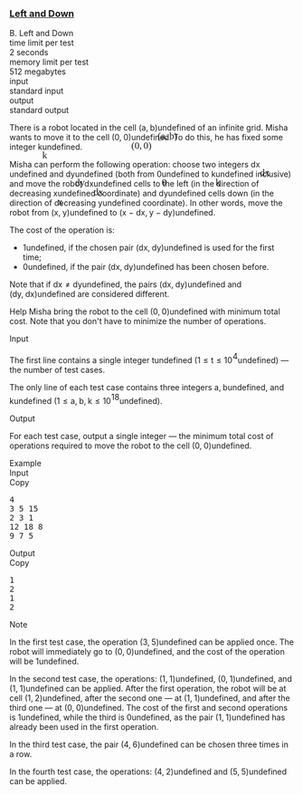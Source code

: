 <h3><a href="https://codeforces.com/contest/2125/problem/B" target="_blank" rel="noopener noreferrer">Left and Down</a></h3>
<div class="header"><div class="title">B. Left and Down</div><div class="time-limit"><div class="property-title">time limit per test</div>2 seconds</div><div class="memory-limit"><div class="property-title">memory limit per test</div>512 megabytes</div><div class="input-file input-standard"><div class="property-title">input</div>standard input</div><div class="output-file output-standard"><div class="property-title">output</div>standard output</div></div><div><p>There is a robot located in the cell <span class="MathJax_Preview" style="color: inherit;"><span class="MJXp-math" id="MJXp-Span-1"><span class="MJXp-mo" id="MJXp-Span-2" style="margin-left: 0em; margin-right: 0em;">(</span><span class="MJXp-mi MJXp-italic" id="MJXp-Span-3">a</span><span class="MJXp-mo" id="MJXp-Span-4" style="margin-left: 0em; margin-right: 0.222em;">,</span><span class="MJXp-mi MJXp-italic" id="MJXp-Span-5">b</span><span class="MJXp-mo" id="MJXp-Span-6" style="margin-left: 0em; margin-right: 0em;">)</span></span></span><span class="MathJax MathJax_Processed" id="MathJax-Element-1-Frame" tabindex="0" style=""><nobr><span class="math" id="MathJax-Span-1"><span style="display: inline-block; position: relative; width: 0em; height: 0px; font-size: 122%;"><span style="position: absolute;"><span class="mrow" id="MathJax-Span-2"><span class="mo" id="MathJax-Span-3" style="font-family: MathJax_Main;">(</span><span class="mi" id="MathJax-Span-4" style="font-family: MathJax_Math-italic;">a</span><span class="mo" id="MathJax-Span-5" style="font-family: MathJax_Main;">,</span><span class="mi" id="MathJax-Span-6" style="font-family: MathJax_Math-italic; padding-left: 0.179em;">b</span><span class="mo" id="MathJax-Span-7" style="font-family: MathJax_Main;">)</span></span></span></span></span></nobr></span>undefined of an infinite grid. Misha wants to move it to the cell <span class="MathJax_Preview" style="color: inherit;"><span class="MJXp-math" id="MJXp-Span-7"><span class="MJXp-mo" id="MJXp-Span-8" style="margin-left: 0em; margin-right: 0em;">(</span><span class="MJXp-mn" id="MJXp-Span-9">0</span><span class="MJXp-mo" id="MJXp-Span-10" style="margin-left: 0em; margin-right: 0.222em;">,</span><span class="MJXp-mn" id="MJXp-Span-11">0</span><span class="MJXp-mo" id="MJXp-Span-12" style="margin-left: 0em; margin-right: 0em;">)</span></span></span><span class="MathJax MathJax_Processed" id="MathJax-Element-2-Frame" tabindex="0" style=""><nobr><span class="math" id="MathJax-Span-8"><span style="display: inline-block; position: relative; width: 0em; height: 0px; font-size: 122%;"><span style="position: absolute;"><span class="mrow" id="MathJax-Span-9"><span class="mo" id="MathJax-Span-10" style="font-family: MathJax_Main;">(</span><span class="mn" id="MathJax-Span-11" style="font-family: MathJax_Main;">0</span><span class="mo" id="MathJax-Span-12" style="font-family: MathJax_Main;">,</span><span class="mn" id="MathJax-Span-13" style="font-family: MathJax_Main; padding-left: 0.179em;">0</span><span class="mo" id="MathJax-Span-14" style="font-family: MathJax_Main;">)</span></span></span></span></span></nobr></span>undefined. To do this, he has fixed some integer <span class="MathJax_Preview" style="color: inherit;"><span class="MJXp-math" id="MJXp-Span-13"><span class="MJXp-mi MJXp-italic" id="MJXp-Span-14">k</span></span></span><span class="MathJax MathJax_Processed" id="MathJax-Element-3-Frame" tabindex="0" style=""><nobr><span class="math" id="MathJax-Span-15"><span style="display: inline-block; position: relative; width: 0em; height: 0px; font-size: 122%;"><span style="position: absolute;"><span class="mrow" id="MathJax-Span-16"><span class="mi" id="MathJax-Span-17" style="font-family: MathJax_Math-italic;">k</span></span></span></span></span></nobr></span>undefined.</p><p>Misha can perform the following operation: choose two integers <span class="MathJax_Preview" style="color: inherit;"><span class="MJXp-math" id="MJXp-Span-15"><span class="MJXp-mi MJXp-italic" id="MJXp-Span-16">d</span><span class="MJXp-mi MJXp-italic" id="MJXp-Span-17">x</span></span></span><span class="MathJax MathJax_Processed" id="MathJax-Element-4-Frame" tabindex="0" style=""><nobr><span class="math" id="MathJax-Span-18"><span style="display: inline-block; position: relative; width: 0em; height: 0px; font-size: 122%;"><span style="position: absolute;"><span class="mrow" id="MathJax-Span-19"><span class="mi" id="MathJax-Span-20" style="font-family: MathJax_Math-italic;">d<span style="display: inline-block; overflow: hidden; height: 1px; width: 0.003em;"></span></span><span class="mi" id="MathJax-Span-21" style="font-family: MathJax_Math-italic;">x</span></span></span></span></span></nobr></span>undefined and <span class="MathJax_Preview" style="color: inherit;"><span class="MJXp-math" id="MJXp-Span-18"><span class="MJXp-mi MJXp-italic" id="MJXp-Span-19">d</span><span class="MJXp-mi MJXp-italic" id="MJXp-Span-20">y</span></span></span><span class="MathJax MathJax_Processed" id="MathJax-Element-5-Frame" tabindex="0" style=""><nobr><span class="math" id="MathJax-Span-22"><span style="display: inline-block; position: relative; width: 0em; height: 0px; font-size: 122%;"><span style="position: absolute;"><span class="mrow" id="MathJax-Span-23"><span class="mi" id="MathJax-Span-24" style="font-family: MathJax_Math-italic;">d<span style="display: inline-block; overflow: hidden; height: 1px; width: 0.003em;"></span></span><span class="mi" id="MathJax-Span-25" style="font-family: MathJax_Math-italic;">y<span style="display: inline-block; overflow: hidden; height: 1px; width: 0.003em;"></span></span></span></span></span></span></nobr></span>undefined (both from <span class="MathJax_Preview" style="color: inherit;"><span class="MJXp-math" id="MJXp-Span-21"><span class="MJXp-mn" id="MJXp-Span-22">0</span></span></span><span class="MathJax MathJax_Processed" id="MathJax-Element-6-Frame" tabindex="0" style=""><nobr><span class="math" id="MathJax-Span-26"><span style="display: inline-block; position: relative; width: 0em; height: 0px; font-size: 122%;"><span style="position: absolute;"><span class="mrow" id="MathJax-Span-27"><span class="mn" id="MathJax-Span-28" style="font-family: MathJax_Main;">0</span></span></span></span></span></nobr></span>undefined to <span class="MathJax_Preview" style="color: inherit;"><span class="MJXp-math" id="MJXp-Span-23"><span class="MJXp-mi MJXp-italic" id="MJXp-Span-24">k</span></span></span><span class="MathJax MathJax_Processed" id="MathJax-Element-7-Frame" tabindex="0" style=""><nobr><span class="math" id="MathJax-Span-29"><span style="display: inline-block; position: relative; width: 0em; height: 0px; font-size: 122%;"><span style="position: absolute;"><span class="mrow" id="MathJax-Span-30"><span class="mi" id="MathJax-Span-31" style="font-family: MathJax_Math-italic;">k</span></span></span></span></span></nobr></span>undefined inclusive) and move the robot <span class="MathJax_Preview" style="color: inherit;"><span class="MJXp-math" id="MJXp-Span-25"><span class="MJXp-mi MJXp-italic" id="MJXp-Span-26">d</span><span class="MJXp-mi MJXp-italic" id="MJXp-Span-27">x</span></span></span><span class="MathJax MathJax_Processed" id="MathJax-Element-8-Frame" tabindex="0" style=""><nobr><span class="math" id="MathJax-Span-32"><span style="display: inline-block; position: relative; width: 0em; height: 0px; font-size: 122%;"><span style="position: absolute;"><span class="mrow" id="MathJax-Span-33"><span class="mi" id="MathJax-Span-34" style="font-family: MathJax_Math-italic;">d<span style="display: inline-block; overflow: hidden; height: 1px; width: 0.003em;"></span></span><span class="mi" id="MathJax-Span-35" style="font-family: MathJax_Math-italic;">x</span></span></span></span></span></nobr></span>undefined cells to the left (in the direction of decreasing <span class="MathJax_Preview" style="color: inherit;"><span class="MJXp-math" id="MJXp-Span-28"><span class="MJXp-mi MJXp-italic" id="MJXp-Span-29">x</span></span></span><span class="MathJax MathJax_Processed" id="MathJax-Element-9-Frame" tabindex="0" style=""><nobr><span class="math" id="MathJax-Span-36"><span style="display: inline-block; position: relative; width: 0em; height: 0px; font-size: 122%;"><span style="position: absolute;"><span class="mrow" id="MathJax-Span-37"><span class="mi" id="MathJax-Span-38" style="font-family: MathJax_Math-italic;">x</span></span></span></span></span></nobr></span>undefined coordinate) and <span class="MathJax_Preview" style="color: inherit;"><span class="MJXp-math" id="MJXp-Span-30"><span class="MJXp-mi MJXp-italic" id="MJXp-Span-31">d</span><span class="MJXp-mi MJXp-italic" id="MJXp-Span-32">y</span></span></span><span class="MathJax MathJax_Processing" id="MathJax-Element-10-Frame" tabindex="0"></span>undefined cells down (in the direction of decreasing <span class="MathJax_Preview" style="color: inherit;"><span class="MJXp-math" id="MJXp-Span-33"><span class="MJXp-mi MJXp-italic" id="MJXp-Span-34">y</span></span></span><span class="MathJax MathJax_Processing" id="MathJax-Element-11-Frame" tabindex="0"></span>undefined coordinate). In other words, move the robot from <span class="MathJax_Preview" style="color: inherit;"><span class="MJXp-math" id="MJXp-Span-35"><span class="MJXp-mo" id="MJXp-Span-36" style="margin-left: 0em; margin-right: 0em;">(</span><span class="MJXp-mi MJXp-italic" id="MJXp-Span-37">x</span><span class="MJXp-mo" id="MJXp-Span-38" style="margin-left: 0em; margin-right: 0.222em;">,</span><span class="MJXp-mi MJXp-italic" id="MJXp-Span-39">y</span><span class="MJXp-mo" id="MJXp-Span-40" style="margin-left: 0em; margin-right: 0em;">)</span></span></span><span class="MathJax MathJax_Processing" id="MathJax-Element-12-Frame" tabindex="0"></span>undefined to <span class="MathJax_Preview" style="color: inherit;"><span class="MJXp-math" id="MJXp-Span-41"><span class="MJXp-mo" id="MJXp-Span-42" style="margin-left: 0em; margin-right: 0em;">(</span><span class="MJXp-mi MJXp-italic" id="MJXp-Span-43">x</span><span class="MJXp-mo" id="MJXp-Span-44" style="margin-left: 0.267em; margin-right: 0.267em;">−</span><span class="MJXp-mi MJXp-italic" id="MJXp-Span-45">d</span><span class="MJXp-mi MJXp-italic" id="MJXp-Span-46">x</span><span class="MJXp-mo" id="MJXp-Span-47" style="margin-left: 0em; margin-right: 0.222em;">,</span><span class="MJXp-mi MJXp-italic" id="MJXp-Span-48">y</span><span class="MJXp-mo" id="MJXp-Span-49" style="margin-left: 0.267em; margin-right: 0.267em;">−</span><span class="MJXp-mi MJXp-italic" id="MJXp-Span-50">d</span><span class="MJXp-mi MJXp-italic" id="MJXp-Span-51">y</span><span class="MJXp-mo" id="MJXp-Span-52" style="margin-left: 0em; margin-right: 0em;">)</span></span></span><span class="MathJax MathJax_Processing" id="MathJax-Element-13-Frame" tabindex="0"></span>undefined.</p><p>The cost of the operation is: </p><ul> <li> <span class="MathJax_Preview" style="color: inherit;"><span class="MJXp-math" id="MJXp-Span-53"><span class="MJXp-mn" id="MJXp-Span-54">1</span></span></span><span class="MathJax MathJax_Processing" id="MathJax-Element-14-Frame" tabindex="0"></span>undefined, if the chosen pair <span class="MathJax_Preview" style="color: inherit;"><span class="MJXp-math" id="MJXp-Span-55"><span class="MJXp-mo" id="MJXp-Span-56" style="margin-left: 0em; margin-right: 0em;">(</span><span class="MJXp-mi MJXp-italic" id="MJXp-Span-57">d</span><span class="MJXp-mi MJXp-italic" id="MJXp-Span-58">x</span><span class="MJXp-mo" id="MJXp-Span-59" style="margin-left: 0em; margin-right: 0.222em;">,</span><span class="MJXp-mi MJXp-italic" id="MJXp-Span-60">d</span><span class="MJXp-mi MJXp-italic" id="MJXp-Span-61">y</span><span class="MJXp-mo" id="MJXp-Span-62" style="margin-left: 0em; margin-right: 0em;">)</span></span></span><span class="MathJax MathJax_Processing" id="MathJax-Element-15-Frame" tabindex="0"></span>undefined is used for the first time; </li><li> <span class="MathJax_Preview" style="color: inherit;"><span class="MJXp-math" id="MJXp-Span-63"><span class="MJXp-mn" id="MJXp-Span-64">0</span></span></span><span class="MathJax MathJax_Processing" id="MathJax-Element-16-Frame" tabindex="0"></span>undefined, if the pair <span class="MathJax_Preview" style="color: inherit;"><span class="MJXp-math" id="MJXp-Span-65"><span class="MJXp-mo" id="MJXp-Span-66" style="margin-left: 0em; margin-right: 0em;">(</span><span class="MJXp-mi MJXp-italic" id="MJXp-Span-67">d</span><span class="MJXp-mi MJXp-italic" id="MJXp-Span-68">x</span><span class="MJXp-mo" id="MJXp-Span-69" style="margin-left: 0em; margin-right: 0.222em;">,</span><span class="MJXp-mi MJXp-italic" id="MJXp-Span-70">d</span><span class="MJXp-mi MJXp-italic" id="MJXp-Span-71">y</span><span class="MJXp-mo" id="MJXp-Span-72" style="margin-left: 0em; margin-right: 0em;">)</span></span></span><span class="MathJax MathJax_Processing" id="MathJax-Element-17-Frame" tabindex="0"></span>undefined has been chosen before. </li></ul><p>Note that if <span class="MathJax_Preview" style="color: inherit;"><span class="MJXp-math" id="MJXp-Span-73"><span class="MJXp-mi MJXp-italic" id="MJXp-Span-74">d</span><span class="MJXp-mi MJXp-italic" id="MJXp-Span-75">x</span><span class="MJXp-mo" id="MJXp-Span-76" style="margin-left: 0.333em; margin-right: 0.333em;">≠</span><span class="MJXp-mi MJXp-italic" id="MJXp-Span-77">d</span><span class="MJXp-mi MJXp-italic" id="MJXp-Span-78">y</span></span></span><span class="MathJax MathJax_Processing" id="MathJax-Element-18-Frame" tabindex="0"></span>undefined, the pairs <span class="MathJax_Preview" style="color: inherit;"><span class="MJXp-math" id="MJXp-Span-79"><span class="MJXp-mo" id="MJXp-Span-80" style="margin-left: 0em; margin-right: 0em;">(</span><span class="MJXp-mi MJXp-italic" id="MJXp-Span-81">d</span><span class="MJXp-mi MJXp-italic" id="MJXp-Span-82">x</span><span class="MJXp-mo" id="MJXp-Span-83" style="margin-left: 0em; margin-right: 0.222em;">,</span><span class="MJXp-mi MJXp-italic" id="MJXp-Span-84">d</span><span class="MJXp-mi MJXp-italic" id="MJXp-Span-85">y</span><span class="MJXp-mo" id="MJXp-Span-86" style="margin-left: 0em; margin-right: 0em;">)</span></span></span><span class="MathJax MathJax_Processing" id="MathJax-Element-19-Frame" tabindex="0"></span>undefined and <span class="MathJax_Preview" style="color: inherit;"><span class="MJXp-math" id="MJXp-Span-87"><span class="MJXp-mo" id="MJXp-Span-88" style="margin-left: 0em; margin-right: 0em;">(</span><span class="MJXp-mi MJXp-italic" id="MJXp-Span-89">d</span><span class="MJXp-mi MJXp-italic" id="MJXp-Span-90">y</span><span class="MJXp-mo" id="MJXp-Span-91" style="margin-left: 0em; margin-right: 0.222em;">,</span><span class="MJXp-mi MJXp-italic" id="MJXp-Span-92">d</span><span class="MJXp-mi MJXp-italic" id="MJXp-Span-93">x</span><span class="MJXp-mo" id="MJXp-Span-94" style="margin-left: 0em; margin-right: 0em;">)</span></span></span><span class="MathJax MathJax_Processing" id="MathJax-Element-20-Frame" tabindex="0"></span>undefined are considered different.</p><p>Help Misha bring the robot to the cell <span class="MathJax_Preview" style="color: inherit;"><span class="MJXp-math" id="MJXp-Span-95"><span class="MJXp-mo" id="MJXp-Span-96" style="margin-left: 0em; margin-right: 0em;">(</span><span class="MJXp-mn" id="MJXp-Span-97">0</span><span class="MJXp-mo" id="MJXp-Span-98" style="margin-left: 0em; margin-right: 0.222em;">,</span><span class="MJXp-mn" id="MJXp-Span-99">0</span><span class="MJXp-mo" id="MJXp-Span-100" style="margin-left: 0em; margin-right: 0em;">)</span></span></span><span class="MathJax MathJax_Processing" id="MathJax-Element-21-Frame" tabindex="0"></span>undefined with minimum total cost. Note that you don't have to minimize the number of operations.</p></div><div class="input-specification"><div class="section-title">Input</div><p>The first line contains a single integer <span class="MathJax_Preview" style="color: inherit;"><span class="MJXp-math" id="MJXp-Span-101"><span class="MJXp-mi MJXp-italic" id="MJXp-Span-102">t</span></span></span><span class="MathJax MathJax_Processing" id="MathJax-Element-22-Frame" tabindex="0"></span>undefined (<span class="MathJax_Preview" style="color: inherit;"><span class="MJXp-math" id="MJXp-Span-103"><span class="MJXp-mn" id="MJXp-Span-104">1</span><span class="MJXp-mo" id="MJXp-Span-105" style="margin-left: 0.333em; margin-right: 0.333em;">≤</span><span class="MJXp-mi MJXp-italic" id="MJXp-Span-106">t</span><span class="MJXp-mo" id="MJXp-Span-107" style="margin-left: 0.333em; margin-right: 0.333em;">≤</span><span class="MJXp-msubsup" id="MJXp-Span-108"><span class="MJXp-mn" id="MJXp-Span-109" style="margin-right: 0.05em;">10</span><span class="MJXp-mn MJXp-script" id="MJXp-Span-110" style="vertical-align: 0.5em;">4</span></span></span></span><span class="MathJax MathJax_Processing" id="MathJax-Element-23-Frame" tabindex="0"></span>undefined)&nbsp;— the number of test cases.</p><p>The only line of each test case contains three integers <span class="MathJax_Preview" style="color: inherit;"><span class="MJXp-math" id="MJXp-Span-111"><span class="MJXp-mi MJXp-italic" id="MJXp-Span-112">a</span><span class="MJXp-mo" id="MJXp-Span-113" style="margin-left: 0em; margin-right: 0.222em;">,</span><span class="MJXp-mi MJXp-italic" id="MJXp-Span-114">b</span></span></span><span class="MathJax MathJax_Processing" id="MathJax-Element-24-Frame" tabindex="0"></span>undefined, and <span class="MathJax_Preview" style="color: inherit;"><span class="MJXp-math" id="MJXp-Span-115"><span class="MJXp-mi MJXp-italic" id="MJXp-Span-116">k</span></span></span><span class="MathJax MathJax_Processing" id="MathJax-Element-25-Frame" tabindex="0"></span>undefined (<span class="MathJax_Preview" style="color: inherit;"><span class="MJXp-math" id="MJXp-Span-117"><span class="MJXp-mn" id="MJXp-Span-118">1</span><span class="MJXp-mo" id="MJXp-Span-119" style="margin-left: 0.333em; margin-right: 0.333em;">≤</span><span class="MJXp-mi MJXp-italic" id="MJXp-Span-120">a</span><span class="MJXp-mo" id="MJXp-Span-121" style="margin-left: 0em; margin-right: 0.222em;">,</span><span class="MJXp-mi MJXp-italic" id="MJXp-Span-122">b</span><span class="MJXp-mo" id="MJXp-Span-123" style="margin-left: 0em; margin-right: 0.222em;">,</span><span class="MJXp-mi MJXp-italic" id="MJXp-Span-124">k</span><span class="MJXp-mo" id="MJXp-Span-125" style="margin-left: 0.333em; margin-right: 0.333em;">≤</span><span class="MJXp-msubsup" id="MJXp-Span-126"><span class="MJXp-mn" id="MJXp-Span-127" style="margin-right: 0.05em;">10</span><span class="MJXp-mrow MJXp-script" id="MJXp-Span-128" style="vertical-align: 0.5em;"><span class="MJXp-mn" id="MJXp-Span-129">18</span></span></span></span></span><span class="MathJax MathJax_Processing" id="MathJax-Element-26-Frame" tabindex="0"></span>undefined).</p></div><div class="output-specification"><div class="section-title">Output</div><p>For each test case, output a single integer&nbsp;— the minimum total cost of operations required to move the robot to the cell <span class="MathJax_Preview" style="color: inherit;"><span class="MJXp-math" id="MJXp-Span-130"><span class="MJXp-mo" id="MJXp-Span-131" style="margin-left: 0em; margin-right: 0em;">(</span><span class="MJXp-mn" id="MJXp-Span-132">0</span><span class="MJXp-mo" id="MJXp-Span-133" style="margin-left: 0em; margin-right: 0.222em;">,</span><span class="MJXp-mn" id="MJXp-Span-134">0</span><span class="MJXp-mo" id="MJXp-Span-135" style="margin-left: 0em; margin-right: 0em;">)</span></span></span><span class="MathJax MathJax_Processing" id="MathJax-Element-27-Frame" tabindex="0"></span>undefined.</p></div><div class="sample-tests"><div class="section-title">Example</div><div class="sample-test"><div class="input"><div class="title">Input<div title="Copy" data-clipboard-target="#id0019278802745187262" id="id007747124101852377" class="input-output-copier">Copy</div></div><pre id="id0019278802745187262"><div class="test-example-line test-example-line-even test-example-line-0">4</div><div class="test-example-line test-example-line-odd test-example-line-1">3 5 15</div><div class="test-example-line test-example-line-even test-example-line-2">2 3 1</div><div class="test-example-line test-example-line-odd test-example-line-3">12 18 8</div><div class="test-example-line test-example-line-even test-example-line-4">9 7 5</div></pre></div><div class="output"><div class="title">Output<div title="Copy" data-clipboard-target="#id008013199838646217" id="id0038821022588212173" class="input-output-copier">Copy</div></div><pre id="id008013199838646217">1
2
1
2
</pre></div></div></div><div class="note"><div class="section-title">Note</div><p>In the first test case, the operation <span class="MathJax_Preview" style="color: inherit;"><span class="MJXp-math" id="MJXp-Span-136"><span class="MJXp-mo" id="MJXp-Span-137" style="margin-left: 0em; margin-right: 0em;">(</span><span class="MJXp-mn" id="MJXp-Span-138">3</span><span class="MJXp-mo" id="MJXp-Span-139" style="margin-left: 0em; margin-right: 0.222em;">,</span><span class="MJXp-mn" id="MJXp-Span-140">5</span><span class="MJXp-mo" id="MJXp-Span-141" style="margin-left: 0em; margin-right: 0em;">)</span></span></span><span class="MathJax MathJax_Processing" id="MathJax-Element-28-Frame" tabindex="0"></span>undefined can be applied once. The robot will immediately go to <span class="MathJax_Preview" style="color: inherit;"><span class="MJXp-math" id="MJXp-Span-142"><span class="MJXp-mo" id="MJXp-Span-143" style="margin-left: 0em; margin-right: 0em;">(</span><span class="MJXp-mn" id="MJXp-Span-144">0</span><span class="MJXp-mo" id="MJXp-Span-145" style="margin-left: 0em; margin-right: 0.222em;">,</span><span class="MJXp-mn" id="MJXp-Span-146">0</span><span class="MJXp-mo" id="MJXp-Span-147" style="margin-left: 0em; margin-right: 0em;">)</span></span></span><span class="MathJax MathJax_Processing" id="MathJax-Element-29-Frame" tabindex="0"></span>undefined, and the cost of the operation will be <span class="MathJax_Preview" style="color: inherit;"><span class="MJXp-math" id="MJXp-Span-148"><span class="MJXp-mn" id="MJXp-Span-149">1</span></span></span><span class="MathJax MathJax_Processing" id="MathJax-Element-30-Frame" tabindex="0"></span>undefined.</p><p>In the second test case, the operations: <span class="MathJax_Preview" style="color: inherit;"><span class="MJXp-math" id="MJXp-Span-150"><span class="MJXp-mo" id="MJXp-Span-151" style="margin-left: 0em; margin-right: 0em;">(</span><span class="MJXp-mn" id="MJXp-Span-152">1</span><span class="MJXp-mo" id="MJXp-Span-153" style="margin-left: 0em; margin-right: 0.222em;">,</span><span class="MJXp-mn" id="MJXp-Span-154">1</span><span class="MJXp-mo" id="MJXp-Span-155" style="margin-left: 0em; margin-right: 0em;">)</span></span></span><span class="MathJax MathJax_Processing" id="MathJax-Element-31-Frame" tabindex="0"></span>undefined, <span class="MathJax_Preview" style="color: inherit;"><span class="MJXp-math" id="MJXp-Span-156"><span class="MJXp-mo" id="MJXp-Span-157" style="margin-left: 0em; margin-right: 0em;">(</span><span class="MJXp-mn" id="MJXp-Span-158">0</span><span class="MJXp-mo" id="MJXp-Span-159" style="margin-left: 0em; margin-right: 0.222em;">,</span><span class="MJXp-mn" id="MJXp-Span-160">1</span><span class="MJXp-mo" id="MJXp-Span-161" style="margin-left: 0em; margin-right: 0em;">)</span></span></span><span class="MathJax MathJax_Processing" id="MathJax-Element-32-Frame" tabindex="0"></span>undefined, and <span class="MathJax_Preview" style="color: inherit;"><span class="MJXp-math" id="MJXp-Span-162"><span class="MJXp-mo" id="MJXp-Span-163" style="margin-left: 0em; margin-right: 0em;">(</span><span class="MJXp-mn" id="MJXp-Span-164">1</span><span class="MJXp-mo" id="MJXp-Span-165" style="margin-left: 0em; margin-right: 0.222em;">,</span><span class="MJXp-mn" id="MJXp-Span-166">1</span><span class="MJXp-mo" id="MJXp-Span-167" style="margin-left: 0em; margin-right: 0em;">)</span></span></span><span class="MathJax MathJax_Processing" id="MathJax-Element-33-Frame" tabindex="0"></span>undefined can be applied. After the first operation, the robot will be at cell <span class="MathJax_Preview" style="color: inherit;"><span class="MJXp-math" id="MJXp-Span-168"><span class="MJXp-mo" id="MJXp-Span-169" style="margin-left: 0em; margin-right: 0em;">(</span><span class="MJXp-mn" id="MJXp-Span-170">1</span><span class="MJXp-mo" id="MJXp-Span-171" style="margin-left: 0em; margin-right: 0.222em;">,</span><span class="MJXp-mn" id="MJXp-Span-172">2</span><span class="MJXp-mo" id="MJXp-Span-173" style="margin-left: 0em; margin-right: 0em;">)</span></span></span><span class="MathJax MathJax_Processing" id="MathJax-Element-34-Frame" tabindex="0"></span>undefined, after the second one&nbsp;— at <span class="MathJax_Preview" style="color: inherit;"><span class="MJXp-math" id="MJXp-Span-174"><span class="MJXp-mo" id="MJXp-Span-175" style="margin-left: 0em; margin-right: 0em;">(</span><span class="MJXp-mn" id="MJXp-Span-176">1</span><span class="MJXp-mo" id="MJXp-Span-177" style="margin-left: 0em; margin-right: 0.222em;">,</span><span class="MJXp-mn" id="MJXp-Span-178">1</span><span class="MJXp-mo" id="MJXp-Span-179" style="margin-left: 0em; margin-right: 0em;">)</span></span></span><span class="MathJax MathJax_Processing" id="MathJax-Element-35-Frame" tabindex="0"></span>undefined, and after the third one&nbsp;— at <span class="MathJax_Preview" style="color: inherit;"><span class="MJXp-math" id="MJXp-Span-180"><span class="MJXp-mo" id="MJXp-Span-181" style="margin-left: 0em; margin-right: 0em;">(</span><span class="MJXp-mn" id="MJXp-Span-182">0</span><span class="MJXp-mo" id="MJXp-Span-183" style="margin-left: 0em; margin-right: 0.222em;">,</span><span class="MJXp-mn" id="MJXp-Span-184">0</span><span class="MJXp-mo" id="MJXp-Span-185" style="margin-left: 0em; margin-right: 0em;">)</span></span></span><span class="MathJax MathJax_Processing" id="MathJax-Element-36-Frame" tabindex="0"></span>undefined. The cost of the first and second operations is <span class="MathJax_Preview" style="color: inherit;"><span class="MJXp-math" id="MJXp-Span-186"><span class="MJXp-mn" id="MJXp-Span-187">1</span></span></span><span class="MathJax MathJax_Processing" id="MathJax-Element-37-Frame" tabindex="0"></span>undefined, while the third is <span class="MathJax_Preview" style="color: inherit;"><span class="MJXp-math" id="MJXp-Span-188"><span class="MJXp-mn" id="MJXp-Span-189">0</span></span></span><span class="MathJax MathJax_Processing" id="MathJax-Element-38-Frame" tabindex="0"></span>undefined, as the pair <span class="MathJax_Preview" style="color: inherit;"><span class="MJXp-math" id="MJXp-Span-190"><span class="MJXp-mo" id="MJXp-Span-191" style="margin-left: 0em; margin-right: 0em;">(</span><span class="MJXp-mn" id="MJXp-Span-192">1</span><span class="MJXp-mo" id="MJXp-Span-193" style="margin-left: 0em; margin-right: 0.222em;">,</span><span class="MJXp-mn" id="MJXp-Span-194">1</span><span class="MJXp-mo" id="MJXp-Span-195" style="margin-left: 0em; margin-right: 0em;">)</span></span></span><span class="MathJax MathJax_Processing" id="MathJax-Element-39-Frame" tabindex="0"></span>undefined has already been used in the first operation.</p><p>In the third test case, the pair <span class="MathJax_Preview" style="color: inherit;"><span class="MJXp-math" id="MJXp-Span-196"><span class="MJXp-mo" id="MJXp-Span-197" style="margin-left: 0em; margin-right: 0em;">(</span><span class="MJXp-mn" id="MJXp-Span-198">4</span><span class="MJXp-mo" id="MJXp-Span-199" style="margin-left: 0em; margin-right: 0.222em;">,</span><span class="MJXp-mn" id="MJXp-Span-200">6</span><span class="MJXp-mo" id="MJXp-Span-201" style="margin-left: 0em; margin-right: 0em;">)</span></span></span><span class="MathJax MathJax_Processing" id="MathJax-Element-40-Frame" tabindex="0"></span>undefined can be chosen three times in a row.</p><p>In the fourth test case, the operations: <span class="MathJax_Preview" style="color: inherit;"><span class="MJXp-math" id="MJXp-Span-202"><span class="MJXp-mo" id="MJXp-Span-203" style="margin-left: 0em; margin-right: 0em;">(</span><span class="MJXp-mn" id="MJXp-Span-204">4</span><span class="MJXp-mo" id="MJXp-Span-205" style="margin-left: 0em; margin-right: 0.222em;">,</span><span class="MJXp-mn" id="MJXp-Span-206">2</span><span class="MJXp-mo" id="MJXp-Span-207" style="margin-left: 0em; margin-right: 0em;">)</span></span></span><span class="MathJax MathJax_Processing" id="MathJax-Element-41-Frame" tabindex="0"></span>undefined and <span class="MathJax_Preview" style="color: inherit;"><span class="MJXp-math" id="MJXp-Span-208"><span class="MJXp-mo" id="MJXp-Span-209" style="margin-left: 0em; margin-right: 0em;">(</span><span class="MJXp-mn" id="MJXp-Span-210">5</span><span class="MJXp-mo" id="MJXp-Span-211" style="margin-left: 0em; margin-right: 0.222em;">,</span><span class="MJXp-mn" id="MJXp-Span-212">5</span><span class="MJXp-mo" id="MJXp-Span-213" style="margin-left: 0em; margin-right: 0em;">)</span></span></span><span class="MathJax MathJax_Processing" id="MathJax-Element-42-Frame" tabindex="0"></span>undefined can be applied.</p></div>